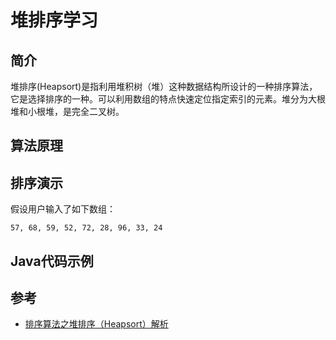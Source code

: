 # 堆排序学习






## 简介

堆排序(Heapsort)是指利用堆积树（堆）这种数据结构所设计的一种排序算法，它是选择排序的一种。可以利用数组的特点快速定位指定索引的元素。堆分为大根堆和小根堆，是完全二叉树。

## 算法原理



## 排序演示

假设用户输入了如下数组：
```
57, 68, 59, 52, 72, 28, 96, 33, 24
```

## Java代码示例



## 参考

- [排序算法之堆排序（Heapsort）解析](http://www.cnblogs.com/ayqy/p/4052646.html)
